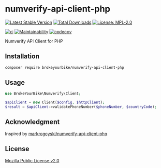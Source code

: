 # numverify-api-client-php

[![Latest Stable Version](https://img.shields.io/github/v/release/brokeyourbike/numverify-api-client-php)](https://github.com/brokeyourbike/numverify-api-client-php/releases)
[![Total Downloads](https://poser.pugx.org/brokeyourbike/numverify-api-client-php/downloads)](https://packagist.org/packages/brokeyourbike/numverify-api-client-php)
[![License: MPL-2.0](https://img.shields.io/badge/license-MPL--2.0-purple.svg)](https://github.com/brokeyourbike/numverify-api-client-php/blob/main/LICENSE)

[![ci](https://github.com/brokeyourbike/numverify-api-client-php/actions/workflows/ci.yml/badge.svg)](https://github.com/brokeyourbike/numverify-api-client-php/actions/workflows/ci.yml)
[![Maintainability](https://api.codeclimate.com/v1/badges/825df87d0829a388978f/maintainability)](https://codeclimate.com/github/brokeyourbike/numverify-api-client-php/maintainability)
[![codecov](https://codecov.io/gh/brokeyourbike/numverify-api-client-php/branch/main/graph/badge.svg?token=ImcgnxzGfc)](https://codecov.io/gh/brokeyourbike/numverify-api-client-php)

Numverify API Client for PHP

## Installation

```bash
composer require brokeyourbike/numverify-api-client-php
```

## Usage

```php
use BrokeYourBike\Numverify\Client;

$apiClient = new Client($config, $httpClient);
$result = $apiClient->validatePhoneNumber($phoneNumber, $countryCode);
```

## Acknowledgment
Inspired by [markrogoyski/numverify-api-client-php](https://github.com/markrogoyski/numverify-api-client-php)

## License
[Mozilla Public License v2.0](https://github.com/brokeyourbike/numverify-api-client-php/blob/main/LICENSE)
